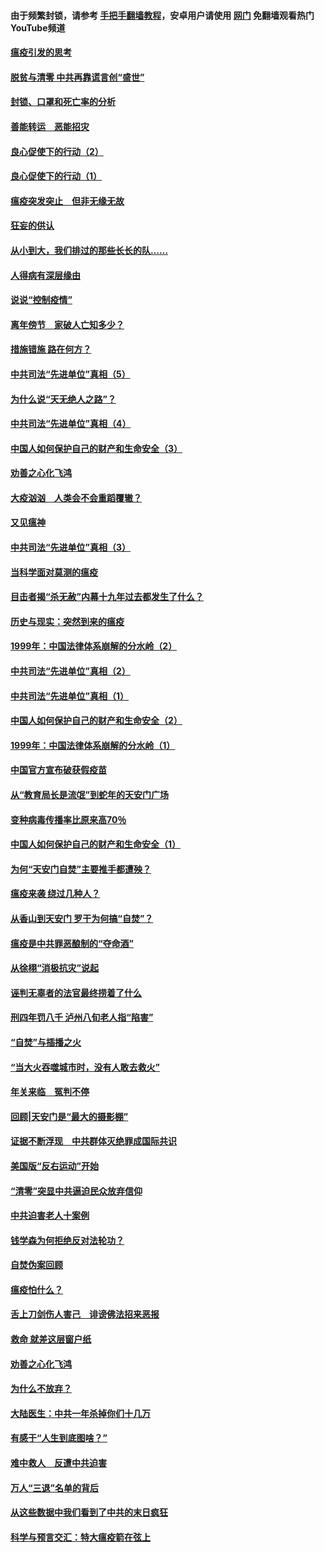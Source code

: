 #### 由于频繁封锁，请参考 [手把手翻墙教程](https://github.com/gfw-breaker/guides/wiki/)，安卓用户请使用 [网门](https://github.com/gfw-breaker/nogfw/blob/master/dl.md?t=03050200) 免翻墙观看热门YouTube频道 

#### [瘟疫引发的思考](../pages/19/421594.md?t=03050200) 

#### [脱贫与清零 中共再靠谎言创“盛世”](../pages/19/421590.md?t=03050200) 

#### [封锁、口罩和死亡率的分析](../pages/19/421495.md?t=03050200) 

#### [善能转运　恶能招灾](../pages/19/421334.md?t=03050200) 

#### [良心促使下的行动（2）](../pages/19/421361.md?t=03050200) 

#### [良心促使下的行动（1）](../pages/19/421302.md?t=03050200) 

#### [瘟疫突发突止　但非无缘无故](../pages/19/421281.md?t=03050200) 

#### [狂妄的供认](../pages/19/421199.md?t=03050200) 

#### [从小到大，我们排过的那些长长的队……](../pages/19/421243.md?t=03050200) 

#### [人得病有深层缘由](../pages/19/420864.md?t=03050200) 

#### [说说“控制疫情”](../pages/19/420831.md?t=03050200) 

#### [离年傍节　家破人亡知多少？](../pages/19/420563.md?t=03050200) 

#### [措施错施  路在何方？](../pages/19/420076.md?t=03050200) 

#### [中共司法“先进单位”真相（5）](../pages/19/419453.md?t=03050200) 

#### [为什么说“天无绝人之路”？](../pages/19/419618.md?t=03050200) 

#### [中共司法“先进单位”真相（4）](../pages/19/419452.md?t=03050200) 

#### [中国人如何保护自己的财产和生命安全（3）](../pages/19/419405.md?t=03050200) 

#### [劝善之心化飞鸿](../pages/19/418758.md?t=03050200) 

#### [大疫汹汹　人类会不会重蹈覆辙？](../pages/19/419691.md?t=03050200) 

#### [又见瘟神](../pages/19/419225.md?t=03050200) 

#### [中共司法“先进单位”真相（3）](../pages/19/419451.md?t=03050200) 

#### [当科学面对莫测的瘟疫](../pages/19/419625.md?t=03050200) 

#### [目击者揭“杀无赦”内幕十九年过去都发生了什么？](../pages/19/419617.md?t=03050200) 

#### [历史与现实：突然到来的瘟疫](../pages/19/419619.md?t=03050200) 

#### [1999年：中国法律体系崩解的分水岭（2）](../pages/19/419455.md?t=03050200) 

#### [中共司法“先进单位”真相（2）](../pages/19/419450.md?t=03050200) 

#### [中共司法“先进单位”真相（1）](../pages/19/419449.md?t=03050200) 

#### [中国人如何保护自己的财产和生命安全（2）](../pages/19/419404.md?t=03050200) 

#### [1999年：中国法律体系崩解的分水岭（1）](../pages/19/419454.md?t=03050200) 

#### [中国官方宣布破获假疫苗](../pages/19/419504.md?t=03050200) 

#### [从“教育局长是流氓”到蛇年的天安门广场](../pages/19/419470.md?t=03050200) 

#### [变种病毒传播率比原来高70％](../pages/19/419456.md?t=03050200) 

#### [中国人如何保护自己的财产和生命安全（1）](../pages/19/419403.md?t=03050200) 

#### [为何“天安门自焚”主要推手都遭殃？](../pages/19/419348.md?t=03050200) 

#### [瘟疫来袭 绕过几种人？](../pages/19/419349.md?t=03050200) 

#### [从香山到天安门 罗干为何搞“自焚”？](../pages/19/419270.md?t=03050200) 

#### [瘟疫是中共罪恶酿制的“夺命酒”](../pages/19/419223.md?t=03050200) 

#### [从徐栩“消极抗灾”说起](../pages/19/419224.md?t=03050200) 

#### [诬判无辜者的法官最终捞着了什么](../pages/19/419268.md?t=03050200) 

#### [刑四年罚八千 泸州八旬老人指“陷害”](../pages/19/419232.md?t=03050200) 

#### [“自焚”与插播之火](../pages/19/419226.md?t=03050200) 

#### [“当大火吞噬城市时，没有人敢去救火”](../pages/19/419077.md?t=03050200) 

#### [年关来临　冤判不停](../pages/19/419093.md?t=03050200) 

#### [回顾|天安门是“最大的摄影棚”](../pages/19/380866.md?t=03050200) 

#### [证据不断浮现　中共群体灭绝罪成国际共识](../pages/19/419031.md?t=03050200) 

#### [美国版“反右运动”开始](../pages/19/419030.md?t=03050200) 

#### [“清零”突显中共逼迫民众放弃信仰](../pages/19/418995.md?t=03050200) 

#### [中共迫害老人十案例](../pages/19/418831.md?t=03050200) 

#### [钱学森为何拒绝反对法轮功？](../pages/19/418905.md?t=03050200) 

#### [自焚伪案回顾](../pages/19/418799.md?t=03050200) 

#### [瘟疫怕什么？](../pages/19/418800.md?t=03050200) 

#### [舌上刀剑伤人害己　诽谤佛法招来恶报](../pages/19/418731.md?t=03050200) 

#### [救命 就差这层窗户纸](../pages/19/418706.md?t=03050200) 

#### [劝善之心化飞鸿](../pages/19/416766.md?t=03050200) 

#### [为什么不放弃？](../pages/19/418691.md?t=03050200) 

#### [大陆医生：中共一年杀掉你们十几万](../pages/19/418670.md?t=03050200) 

#### [有感于“人生到底图啥？”](../pages/19/418624.md?t=03050200) 

#### [难中救人　反遭中共迫害](../pages/19/418414.md?t=03050200) 

#### [万人“三退”名单的背后](../pages/19/418505.md?t=03050200) 

#### [从这些数据中我们看到了中共的末日疯狂](../pages/19/418420.md?t=03050200) 

#### [科学与预言交汇：特大瘟疫箭在弦上](../pages/19/418266.md?t=03050200) 

